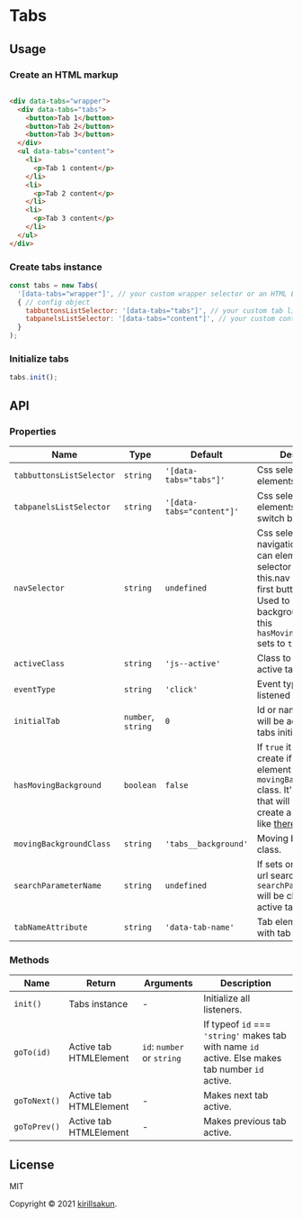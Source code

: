 # Tabs

## Usage

### Create an HTML markup

```html

<div data-tabs="wrapper">
  <div data-tabs="tabs">
    <button>Tab 1</button>
    <button>Tab 2</button>
    <button>Tab 3</button>
  </div>
  <ul data-tabs="content">
    <li>
      <p>Tab 1 content</p>
    </li>
    <li>
      <p>Tab 2 content</p>
    </li>
    <li>
      <p>Tab 3 content</p>
    </li>
  </ul>
</div>
```

### Create tabs instance

```javascript
const tabs = new Tabs(
  '[data-tabs="wrapper"]', // your custom wrapper selector or an HTML Element
  { // config object
    tabbuttonsListSelector: '[data-tabs="tabs"]', // your custom tab list selector
    tabpanelsListSelector: '[data-tabs="content"]', // your custom content panels list selector
  }
);
```

### Initialize tabs

```javascript
tabs.init();
```

## API

### Properties

| Name                    | Type               | Default              | Description                                                                                                                                                                                                           |
|-------------------------|--------------------|----------------------|-----------------------------------------------------------------------------------------------------------------------------------------------------------------------------------------------------------------------|
| `tabbuttonsListSelector`| `string`           | `'[data-tabs="tabs"]'`   | Css selector for elements with tabs                                    |
| `tabpanelsListSelector` | `string`           | `'[data-tabs="content"]'`| Css selector for elements used to switch between tabs.                                                                                                                                                                |
| `navSelector`           | `string`           | `undefined`          | Css selector for navigation element. If can element with selector not found this.nav will be set to first button parent. Used to insert moving background element if this `hasMovingBackground` sets to `true`        |
| `activeClass`           | `string`           | `'js--active'`       | Class to be added to active tab and button.                                                                                                                                                                           |
| `eventType`             | `string`           | `'click'`            | Event type will be listened at buttons.                                                                                                                                                                               |
| `initialTab`            | `number`, `string` | `0`                  | Id or name of the tab will be active after tabs initialization.                                                                                                                                                       |
| `hasMovingBackground`   | `boolean`          | `false`              | If `true` it will init (and create if it's needed) element with `movingBackgroundClass` class. It's the element that will be moved to create a visual effect like [there](https://royals-postpartum.webflow.io/blog). |
| `movingBackgroundClass` | `string`           | `'tabs__background'` | Moving background class.                                                                                                                                                                                              |
| `searchParameterName`   | `string`           | `undefined`          | If sets on tab change url search parameter `searchParameterName` will be changed to active tab name.                                                                                                                  | 
| `tabNameAttribute`      | `string`           | `'data-tab-name'`    | Tab element attribute with tab name.                                                                                                                                                                                  |                                                                                                                                                   

### Methods

| Name         | Return                 | Arguments                  | Description                                                                                       |
|--------------|------------------------|----------------------------|---------------------------------------------------------------------------------------------------|
| `init()`     | Tabs instance          | -                          | Initialize all listeners.                                                                         |
| `goTo(id)`   | Active tab HTMLElement | `id`: `number` or `string` | If typeof `id` === `'string'` makes tab with name `id` active. Else makes tab number `id` active. |
| `goToNext()` | Active tab HTMLElement | -                          | Makes next tab active.                                                                            |
| `goToPrev()` | Active tab HTMLElement | -                          | Makes previous tab active.                                                                        |

## License

MIT

Copyright © 2021 [kirillsakun](https://github.com/kirillsakun).